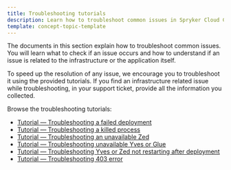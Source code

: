 ```yaml
---
title: Troubleshooting tutorials
description: Learn how to troubleshoot common issues in Spryker Cloud Commerce OS
template: concept-topic-template
---
```


The documents in this section explain how to troubleshoot common issues. You will learn what to check if an issue occurs and how to understand if an issue is related to the infrastructure or the application itself.

To speed up the resolution of any issue, we encourage you to troubleshoot it using the provided tutorials. If you find an infrastructure related issue while troubleshooting, in your support ticket, provide all the information you collected.

Browse the troubleshooting tutorials:
* [Tutorial — Troubleshooting a failed deployment](/docs/cloud/dev/spryker-cloud-commerce-os/troubleshooting/troubleshooting-tutorials/tutorial-troubleshooting-a-failed-deployment.html)
* [Tutorial — Troubleshooting a killed process](/docs/cloud/dev/spryker-cloud-commerce-os/troubleshooting/troubleshooting-tutorials/tutorial-troubleshooting-a-killed-process.html)
* [Tutorial — Troubleshooting an unavailable Zed](/docs/cloud/dev/spryker-cloud-commerce-os/troubleshooting/troubleshooting-tutorials/tutorial-troubleshooting-an-unavailable-zed.html)
* [Tutorial — Troubleshooting unavailable Yves or Glue](/docs/cloud/dev/spryker-cloud-commerce-os/troubleshooting/troubleshooting-tutorials/tutorial-troubleshooting-unavailable-yves-or-glue.html)
* [Tutorial — Troubleshooting Yves or Zed not restarting after deployment](/docs/cloud/dev/spryker-cloud-commerce-os/troubleshooting/troubleshooting-tutorials/tutorial-troubleshooting-yves-or-zed-not-restarting-after-deployment.html)
* [Tutorial — Troubleshooting 403 error](/docs/cloud/dev/spryker-cloud-commerce-os/troubleshooting/troubleshooting-tutorials/tutorial-troubleshooting-403-error.html)
